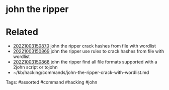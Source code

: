 # john the ripper

# Related
- [20221003150870](/zet/20221003150870/README.md) john the ripper crack hashes from file with wordlist
- [20221003150869](/zet/20221003150869/README.md) john the ripper use rules to crack hashes from file with wordlist
- [20221003150868](/zet/20221003150868/README.md) john the ripper find all file formats supported with a 2john script or tojohn
- ~/kb/hacking/commands/john-the-ripper-crack-with-wordlist.md

Tags:
    #assorted #command #hacking #john
